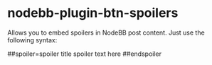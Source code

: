 # nodebb-plugin-btn-spoilers
Allows you to embed spoilers in NodeBB post content. Just use the following syntax:

##spoiler=spoiler title
spoiler text here
##endspoiler
